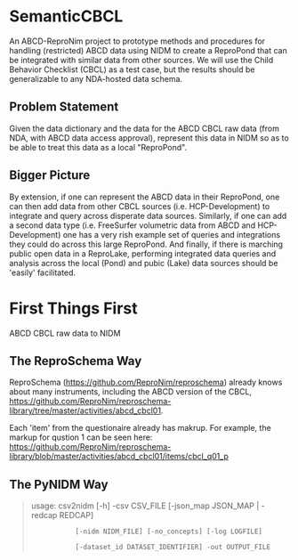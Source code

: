 # SemanticCBCL
An ABCD-ReproNim project to prototype methods and procedures for handling (restricted) ABCD data using NIDM to create a ReproPond that can be integrated with similar data from other sources. We will use the Child Behavior Checklist (CBCL) as a test case, but the results should be generalizable to any NDA-hosted data schema. 

## Problem Statement
Given the data dictionary and the data for the ABCD CBCL raw data (from NDA, with ABCD data access approval), represent this data in NIDM so as to be able to treat this data as a local "ReproPond".

## Bigger Picture
By extension, if one can represent the ABCD data in their ReproPond, one can then add data from other CBCL sources (i.e. HCP-Development) to integrate and query across disperate data sources. Similarly, if one can add a second data type (i.e. FreeSurfer volumetric data from ABCD and HCP-Development) one has a very rish example set of queries and integrations they could do across this large ReproPond. And finally, if there is marching public open data in a ReproLake, performing integrated data queries and analysis across the local (Pond) and pubic (Lake) data sources should be 'easily' facilitated.

# First Things First
ABCD CBCL raw data to NIDM

## The ReproSchema Way
ReproSchema (https://github.com/ReproNim/reproschema) already knows about many instruments, including the ABCD version of the CBCL, https://github.com/ReproNim/reproschema-library/tree/master/activities/abcd_cbcl01.

Each 'item' from the questionaire already has makrup. For example, the markup for qustion 1 can be seen here: https://github.com/ReproNim/reproschema-library/blob/master/activities/abcd_cbcl01/items/cbcl_q01_p

## The PyNIDM Way

> usage: csv2nidm [-h] -csv CSV_FILE [-json_map JSON_MAP | -redcap REDCAP]
>
>                [-nidm NIDM_FILE] [-no_concepts] [-log LOGFILE]
>                
>                [-dataset_id DATASET_IDENTIFIER] -out OUTPUT_FILE
